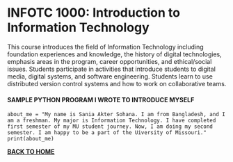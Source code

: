 # INFOTC 1000: Introduction to Information Technology

This course introduces the field of Information Technology including foundation experiences and knowledge, the history of digital technologies, 
emphasis areas in the program, career opportunities, and ethical/social issues. Students participate in activities that introduce students to digital media, 
digital systems, and software engineering. Students learn to use distributed version control systems and how to work on collaborative teams.  


#### SAMPLE PYTHON PROGRAM I WROTE TO INTRODUCE MYSELF  

    about_me = "My name is Sania Akter Sohana. I am from Bangladesh, and I am a freshman. My major is Information Technology. I have completed first semester of my MU student journey. Now, I am doing my second semester. I am happy to be a part of the Uiversity of Missouri."  
    print(about_me)      


**[BACK TO HOME](https://github.com/Sania-Sohana/Sania-Sohana.github.io/blob/main/README.md)**

